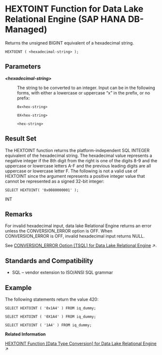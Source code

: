 <!-- loio79e066782ff645e8b6014d4f4d1e0d9e -->

# HEXTOINT Function for Data Lake Relational Engine \(SAP HANA DB-Managed\)

Returns the unsigned BIGINT equivalent of a hexadecimal string.



```
HEXTOINT ( <hexadecimal-string> );
```



<a name="loio79e066782ff645e8b6014d4f4d1e0d9e__section_irj_fpg_trb"/>

## Parameters


<dl>
<dt><b>

*<hexadecimal-string\>*

</b></dt>
<dd>

The string to be converted to an integer. Input can be in the following forms, with either a lowercase or uppercase “x” in the prefix, or no prefix:

```
0x<hex-string>
```

```
0X<hex-string>
```

```
<hex-string>
```



</dd>
</dl>



<a name="loio79e066782ff645e8b6014d4f4d1e0d9e__section_l4x_fpg_trb"/>

## Result Set

The HEXTOINT function returns the platform-independent SQL INTEGER equivalent of the hexadecimal string. The hexadecimal value represents a negative integer if the 8th digit from the right is one of the digits 8-9 and the uppercase or lowercase letters A-F and the previous leading digits are all uppercase or lowercase letter F. The following is not a valid use of HEXTOINT since the argument represents a positive integer value that cannot be represented as a signed 32-bit integer:

```
SELECT HEXTOINT( '0x0080000001' );
```

INT



<a name="loio79e066782ff645e8b6014d4f4d1e0d9e__section_lbw_gpg_trb"/>

## Remarks

For invalid hexadecimal input, data lake Relational Engine returns an error unless the CONVERSION\_ERROR option is OFF. When CONVERSION\_ERROR is OFF, invalid hexadecimal input returns NULL.

See [CONVERSION_ERROR Option \[TSQL\] for Data Lake Relational Engine](https://help.sap.com/viewer/19b3964099384f178ad08f2d348232a9/2024_1_QRC/en-US/a63018a284f210159f458fb9eec74501.html "Controls reporting of data type conversion failures on fetching information from the database.") :arrow_upper_right:.



<a name="loio79e066782ff645e8b6014d4f4d1e0d9e__section_u1j_hpg_trb"/>

## Standards and Compatibility

-   SQL – vendor extension to ISO/ANSI SQL grammar



<a name="loio79e066782ff645e8b6014d4f4d1e0d9e__section_qww_hpg_trb"/>

## Example

The following statements return the value 420:

```
SELECT HEXTOINT ( '0x1A4' ) FROM iq_dummy;
```

```
SELECT HEXTOINT ( '0X1A4' ) FROM iq_dummy;
```

```
SELECT HEXTOINT ( '1A4' ) FROM iq_dummy;
```

**Related Information**  


[HEXTOINT Function \[Data Type Conversion\] for Data Lake Relational Engine](https://help.sap.com/viewer/19b3964099384f178ad08f2d348232a9/2024_1_QRC/en-US/a555d0f984f210158262871887ce5bc9.html "Returns the unsigned BIGINT equivalent of a hexadecimal string.") :arrow_upper_right:

